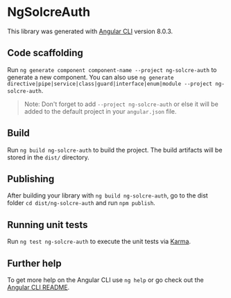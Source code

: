 # NgSolcreAuth

This library was generated with [Angular CLI](https://github.com/angular/angular-cli) version 8.0.3.

## Code scaffolding

Run `ng generate component component-name --project ng-solcre-auth` to generate a new component. You can also use `ng generate directive|pipe|service|class|guard|interface|enum|module --project ng-solcre-auth`.
> Note: Don't forget to add `--project ng-solcre-auth` or else it will be added to the default project in your `angular.json` file. 

## Build

Run `ng build ng-solcre-auth` to build the project. The build artifacts will be stored in the `dist/` directory.

## Publishing

After building your library with `ng build ng-solcre-auth`, go to the dist folder `cd dist/ng-solcre-auth` and run `npm publish`.

## Running unit tests

Run `ng test ng-solcre-auth` to execute the unit tests via [Karma](https://karma-runner.github.io).

## Further help

To get more help on the Angular CLI use `ng help` or go check out the [Angular CLI README](https://github.com/angular/angular-cli/blob/master/README.md).
